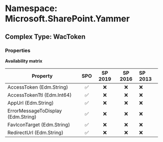 # Namespace: Microsoft.SharePoint.Yammer

## Complex Type: WacToken

### Properties

**Availability matrix**

Property | SPO | SP 2019 | SP 2016 | SP 2013
----------|:---:|:-------:|:-------:|:-------
AccessToken (Edm.String) | ✅ | ❌ | ❌ | ❌
AccessTokenTtl (Edm.Int64) | ✅ | ❌ | ❌ | ❌
AppUrl (Edm.String) | ✅ | ❌ | ❌ | ❌
ErrorMessageToDisplay (Edm.String) | ✅ | ❌ | ❌ | ❌
FavIconTarget (Edm.String) | ✅ | ❌ | ❌ | ❌
RedirectUrl (Edm.String) | ✅ | ❌ | ❌ | ❌
